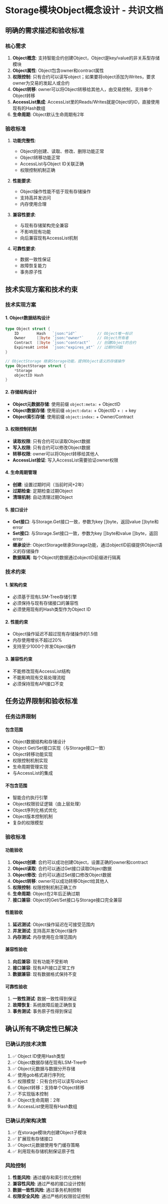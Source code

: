 # Storage模块Object概念设计 - 共识文档

## 明确的需求描述和验收标准

### 核心需求
1. **Object概念**: 支持智能合约创建Object，Object是key/value的非关系型存储模块
2. **Object属性**: Object包含owner和contract属性
3. **权限控制**: 只有合约可以读写object；如果要将object添加为Writes，要求owner为交易的发起人或合约
4. **Object转移**: owner可以将Object转移给其他人，由交易控制，支持单个Object转移
5. **AccessList集成**: AccessList里的Reads/Writes就是Object的ID，直接使用现有的Hash数组
6. **生命周期**: Object默认生命周期有2年

### 验收标准
1. **功能完整性**: 
   - Object的创建、读取、修改、删除功能正常
   - Object转移功能正常
   - AccessList与Object ID关联正确
   - 权限控制机制正确

2. **性能要求**:
   - Object操作性能不低于现有存储操作
   - 支持高并发访问
   - 内存使用合理

3. **兼容性要求**:
   - 与现有存储架构完全兼容
   - 不影响现有功能
   - 向后兼容现有AccessList机制

4. **可靠性要求**:
   - 数据一致性保证
   - 故障恢复能力
   - 事务原子性

## 技术实现方案和技术约束

### 技术实现方案

#### 1. Object数据结构设计
```go
type Object struct {
    ID        Hash   `json:"id"`         // Object唯一标识
    Owner     []byte `json:"owner"`      // Object所有者
    Contract  []byte `json:"contract"`   // 创建Object的合约
    ExpiresAt int64  `json:"expires_at"` // 过期时间戳
}

// ObjectStorage 继承Storage功能，提供Object语义的存储操作
type ObjectStorage struct {
    *Storage
    objectID Hash
}
```

#### 2. 存储结构设计
- **Object元数据存储**: 使用前缀 `object:meta:` + ObjectID
- **Object数据存储**: 使用前缀 `object:data:` + ObjectID + `:` + key
- **Object索引存储**: 使用前缀 `object:index:` + Owner/Contract

#### 3. 权限控制机制
- **读取权限**: 只有合约可以读取Object数据
- **写入权限**: 只有合约可以修改Object数据
- **转移权限**: owner可以将Object转移给其他人
- **AccessList验证**: 写入AccessList需要验证owner权限

#### 4. 生命周期管理
- **创建**: 设置过期时间（当前时间+2年）
- **过期检查**: 定期检查过期Object
- **清理机制**: 自动清理过期Object

#### 5. 接口设计
- **Get接口**: 与Storage.Get接口一致，参数为key []byte，返回value []byte和error
- **Set接口**: 与Storage.Set接口一致，参数为key []byte和value []byte，返回error
- **继承设计**: ObjectStorage继承Storage功能，通过objectID前缀提供Object语义的存储操作
- **数据隔离**: 每个Object的数据通过objectID前缀进行隔离

### 技术约束

#### 1. 架构约束
- 必须基于现有LSM-Tree存储引擎
- 必须保持与现有存储接口的兼容性
- 必须使用现有的Hash类型作为Object ID

#### 2. 性能约束
- Object操作延迟不超过现有存储操作的1.5倍
- 内存使用增长不超过20%
- 支持至少1000个并发Object操作

#### 3. 兼容性约束
- 不能修改现有AccessList结构
- 不能影响现有交易处理流程
- 必须保持现有API接口不变

## 任务边界限制和验收标准

### 任务边界限制

#### 包含范围
- Object数据结构和存储设计
- Object Get/Set接口实现（与Storage接口一致）
- Object转移功能实现
- 权限控制机制实现
- 生命周期管理实现
- 与AccessList的集成

#### 不包含范围
- 智能合约执行引擎
- Object权限验证逻辑（由上层处理）
- Object序列化格式优化
- Object版本控制机制
- 复杂的权限模型

### 验收标准

#### 功能验收
1. **Object创建**: 合约可以成功创建Object，设置正确的owner和contract
2. **Object读取**: 合约可以通过Get接口读取Object数据
3. **Object修改**: 合约可以通过Set接口修改Object数据
4. **Object转移**: owner可以成功转移Object给其他人
5. **权限控制**: 权限控制机制正确工作
6. **生命周期**: Object在2年后正确过期
7. **接口兼容**: Object的Get/Set接口与Storage接口完全兼容

#### 性能验收
1. **延迟测试**: Object操作延迟在可接受范围内
2. **并发测试**: 支持高并发Object操作
3. **内存测试**: 内存使用在合理范围内

#### 兼容性验收
1. **向后兼容**: 现有功能不受影响
2. **接口兼容**: 现有API接口正常工作
3. **数据兼容**: 现有数据格式保持不变

#### 可靠性验收
1. **一致性测试**: 数据一致性得到保证
2. **故障恢复**: 系统故障后能正确恢复
3. **事务测试**: 事务原子性得到保证

## 确认所有不确定性已解决

### 已确认的技术决策
1. ✅ Object ID使用Hash类型
2. ✅ Object数据存储在现有LSM-Tree中
3. ✅ Object元数据与数据分开存储
4. ✅ 使用gob格式进行序列化
5. ✅ 权限模型：只有合约可以读写object
6. ✅ Object转移：支持单个Object转移
7. ✅ 不实现版本控制
8. ✅ Object生命周期：2年
9. ✅ AccessList使用现有Hash数组

### 已确认的架构决策
1. ✅ 在storage模块内创建Object子模块
2. ✅ 扩展现有存储接口
3. ✅ Object元数据使用专门缓存策略
4. ✅ 利用现有存储机制保证原子性

### 风险控制
1. **性能风险**: 通过缓存和索引优化控制
2. **兼容性风险**: 通过严格的接口设计控制
3. **数据一致性风险**: 通过事务机制控制
4. **权限安全风险**: 通过严格的权限验证控制
